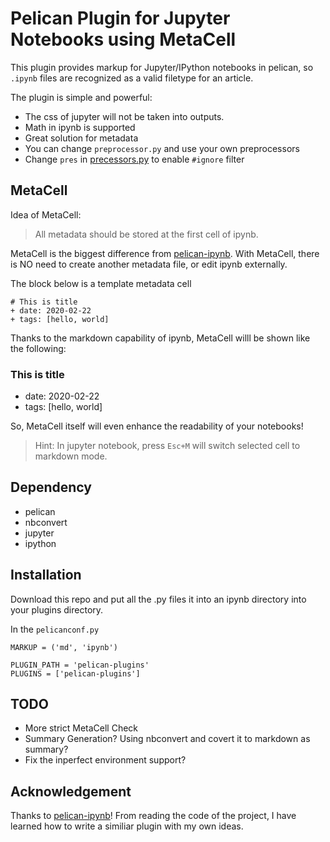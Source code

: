 # Pelican Plugin for Jupyter Notebooks using MetaCell

This plugin provides markup for Jupyter/IPython notebooks in pelican, so `.ipynb` files are recognized as a valid filetype for an article. 

The plugin is simple and powerful:

+ The css of jupyter will not be taken into outputs. 
+ Math in ipynb is supported
+ Great solution for metadata
+ You can change `preprocessor.py` and use your own preprocessors
+ Change `pres` in [precessors.py]() to enable `#ignore` filter

## MetaCell

Idea of MetaCell:

> All metadata should be stored at the first cell of ipynb. 

MetaCell is the biggest difference from [pelican-ipynb](https://github.com/danielfrg/pelican-ipynb). With MetaCell, there is NO need to create another metadata file, or edit ipynb externally. 

The block below is a template metadata cell

```
# This is title
+ date: 2020-02-22
+ tags: [hello, world]
```

Thanks to the markdown capability of ipynb, MetaCell willl be shown like the following:

### This is title
+ date: 2020-02-22
+ tags: [hello, world]

So, MetaCell itself will even enhance the readability of your notebooks! 
> Hint: In jupyter notebook, press `Esc+M` will switch selected cell to markdown mode. 

## Dependency
+ pelican
+ nbconvert
+ jupyter
+ ipython

## Installation
Download this repo and put all the .py files it into an ipynb directory into your plugins directory.

In the `pelicanconf.py`
```
MARKUP = ('md', 'ipynb')

PLUGIN_PATH = 'pelican-plugins'
PLUGINS = ['pelican-plugins']
```
## TODO
+ More strict MetaCell Check
+ Summary Generation? Using nbconvert and covert it to markdown as summary?
+ Fix the inperfect environment support?

## Acknowledgement
Thanks to [pelican-ipynb](https://github.com/danielfrg/pelican-ipynb)! From reading the code of the project, I have learned how to write a similiar plugin with my own ideas.

